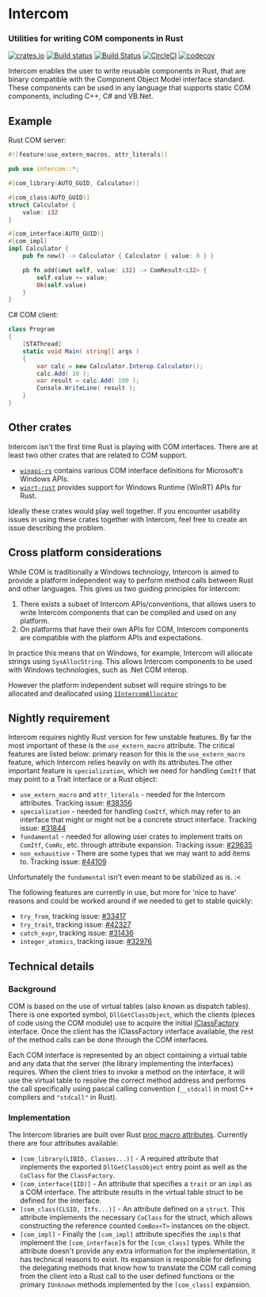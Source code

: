 # Intercom
### Utilities for writing COM components in Rust

[![crates.io](https://img.shields.io/crates/v/intercom.svg)](https://crates.io/crates/intercom)
[![Build status](https://ci.appveyor.com/api/projects/status/q88b7xk6l72kup0y/branch/master?svg=true)](https://ci.appveyor.com/project/Rantanen/intercom/branch/master)
[![Build Status](https://travis-ci.org/Rantanen/intercom.svg?branch=master)](https://travis-ci.org/Rantanen/intercom)
[![CircleCI](https://circleci.com/gh/Rantanen/intercom/tree/master.svg?style=svg)](https://circleci.com/gh/Rantanen/intercom/tree/master)
[![codecov](https://codecov.io/gh/Rantanen/intercom/branch/master/graph/badge.svg)](https://codecov.io/gh/Rantanen/intercom)

Intercom enables the user to write reusable components in Rust, that are
binary compatible with the Component Object Model interface standard. These
components can be used in any language that supports static COM components,
including C++, C# and VB.Net.

## Example

Rust COM server:

```rust
#![feature(use_extern_macros, attr_literals)]

pub use intercom::*;

#[com_library(AUTO_GUID, Calculator)]

#[com_class(AUTO_GUID)]
struct Calculator {
    value: i32
}

#[com_interface(AUTO_GUID)]
#[com_impl]
impl Calculator {
    pub fn new() -> Calculator { Calculator { value: 0 } }

    pb fn add(&mut self, value: i32) -> ComResult<i32> {
        self.value += value;
        Ok(self.value)
    }
}
```

C# COM client:

```c#
class Program
{
    [STAThread]
    static void Main( string[] args )
    {
        var calc = new Calculator.Interop.Calculator();
        calc.Add( 10 );
        var result = calc.Add( 100 );
        Console.WriteLine( result );
    }
}
```

## Other crates

Intercom isn't the first time Rust is playing with COM interfaces. There are at
least two other crates that are related to COM support.

- [`winapi-rs`](https://github.com/retep998/winapi-rs) contains various COM
  interface definitions for Microsoft's Windows APIs.
- [`winrt-rust`](https://github.com/contextfree/winrt-rust) provides support for
  Windows Runtime (WinRT) APIs for Rust.

Ideally these crates would play well together. If you encounter usability
issues in using these crates together with Intercom, feel free to create an
issue describing the problem.

## Cross platform considerations

While COM is traditionally a Windows technology, Intercom is aimed to provide
a platform independent way to perform method calls between Rust and other
languages. This gives us two guiding principles for Intercom:

1. There exists a subset of Intercom APIs/conventions, that allows users to
   write Intercom components that can be compiled and used on any platform.
2. On platforms that have their own APIs for COM, Intercom components are
   compatible with the platform APIs and expectations.

In practice this means that on Windows, for example, Intercom will allocate
strings using `SysAllocString`. This allows Intercom components to be used
with Windows technologies, such as .Net COM interop.

However the platform independent subset will require strings to be allocated
and deallocated using [`IIntercomAllocator`]

[`IIntercomAllocator`]: https://github.com/Rantanen/intercom/issues/27

## Nightly requirement

Intercom requires nightly Rust version for few unstable features. By far the
most important of these is the `use_extern_macro` attribute. The critical features
are listed below:
primary reason for this is the
`use_extern_macro` feature, which Intercom relies heavily on with its attributes.The
other important feature is `specialization`, which we need for handling
`ComItf` that may point to a Trait interface or a Rust object:

- `use_extern_macro` and `attr_literals` - needed for the Intercom attributes.
  Tracking issue: [#38356](https://github.com/rust-lang/rust/issues/38356)
- `specialization` - needed for handling `ComItf`, which may refer to an
  interface that might or might not be a concrete struct interface.
  Tracking issue: [#31844](https://github.com/rust-lang/rust/issues/31844)
- `fundamental` - needed for allowing user crates to implement traits on
  `ComItf`, `ComRc`, etc. through attribute expansion.
  Tracking issue: [#29635](https://github.com/rust-lang/rust/issues/29635)
- `non_exhaustive` - There are some types that we may want to add items to.
  Tracking issue: [#44109](https://github.com/rust-lang/rust/issues/44109)

Unfortunately the `fundamental` isn't even meant to be stabilized as is. :<

The following features are currently in use, but more for 'nice to have'
reasons and could be worked around if we needed to get to stable quickly:

- `try_from`, tracking issue: [#33417](https://github.com/rust-lang/rust/issues/33417)
- `try_trait`, tracking issue: [#42327](https://github.com/rust-lang/rust/issues/42327)
- `catch_expr`, tracking issue: [#31436](https://github.com/rust-lang/rust/issues/31436)
- `integer_atomics`, tracking issue: [#32976](https://github.com/rust-lang/rust/issues/32976)


## Technical details

### Background

COM is based on the use of virtual tables (also known as dispatch tables).
There is one exported symbol, `DllGetClassObject`, which the clients (pieces of
code using the COM module) use to acquire the initial [IClassFactory]
interface. Once the client has the IClassFactory interface available, the rest
of the method calls can be done through the COM interfaces.

Each COM interface is represented by an object containing a virtual table and
any data that the server (the library implementing the interfaces) requires.
When the client tries to invoke a method on the interface, it will use the
virtual table to resolve the correct method address and performs the call
specifically using pascal calling convention (`__stdcall` in most C++ compilers
and `"stdcall"` in Rust).

[IClassFactory]: https://msdn.microsoft.com/en-us/library/windows/desktop/ms694364(v=vs.85).asp

### Implementation

The Intercom libraries are built over Rust [proc macro attributes]. Currently
there are four attributes available:

- `[com_library(LIBID, Classes...)]` - A required attribute that implements the
  exported `DllGetClassObject` entry point as well as the `CoClass` for the
  `ClassFactory`.
- `[com_interface(IID)]` - An attribute that specifies a `trait` or an `impl`
  as a COM interface. The attribute results in the virtual table struct to be
  defined for the interface.
- `[com_class(CLSID, Itfs...)]` - An attribute defined on a `struct`. This
  attribute implements the necessary `CoClass` for the struct, which allows
  constructing the reference counted `ComBox<T>` instances on the object.
- `[com_impl]` - Finally the `[com_impl]` attribute specifies the `impl`s that
  implement the `[com_interface]`s for the `[com_class]` types. While the
  attribute doesn't provide any extra information for the implementation, it
  has technical reasons to exist. Its expansion is responsible for defining the
  delegating methods that know how to translate the COM call coming from the
  client into a Rust call to the user defined functions or the primary
  `IUnknown` methods implemented by the `[com_class]` expansion.

[proc macro attributes]: https://github.com/rust-lang/rfcs/blob/master/text/1566-proc-macros.md

